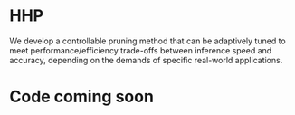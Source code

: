 # HHP
We develop a controllable pruning method that can be adaptively tuned to meet performance/efficiency trade-offs between inference speed and accuracy, depending on the demands of specific real-world applications.
# Code coming soon
